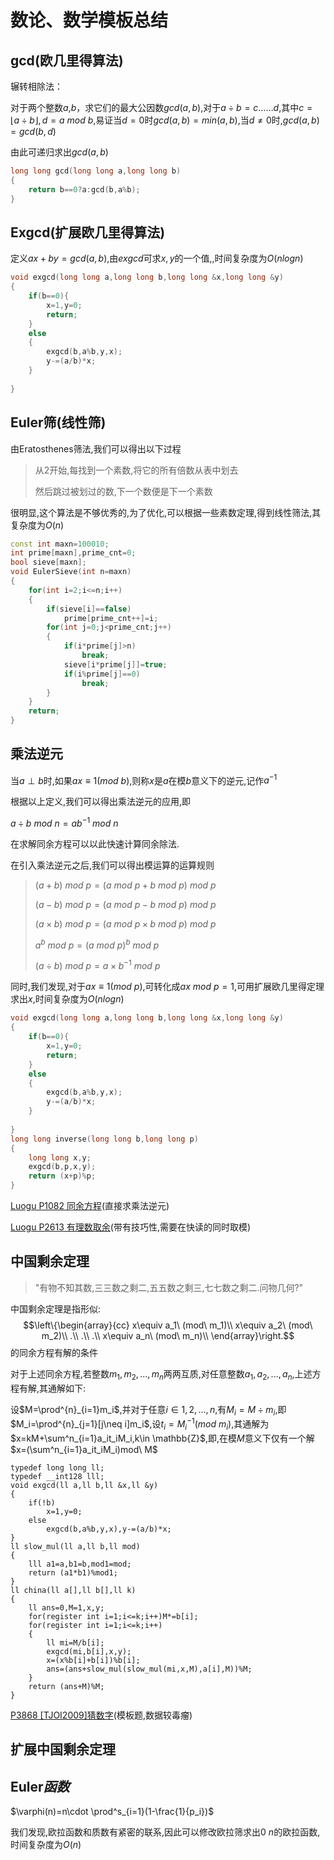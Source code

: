 # 数论、数学模板总结

## $\text{gcd}$(欧几里得算法)

辗转相除法：

对于两个整数$a$,$b$，求它们的最大公因数$gcd(a,b)$,对于$a\div b=c……d$,其中$c=\lfloor a\div b\rfloor ,d=a\ mod\ b$,易证当$d=0$时$gcd(a,b)=min(a,b)$,当$d\neq 0$时,$gcd(a,b)=gcd(b,d)$

由此可递归求出$gcd(a,b)$

```cpp
long long gcd(long long a,long long b)
{
    return b==0?a:gcd(b,a%b);
}
```

## $\text{Exgcd}$(扩展欧几里得算法)

定义$ax+by=gcd(a,b)$,由$exgcd$可求$x,y$的一个值,,时间复杂度为$O(nlogn)$

```cpp
void exgcd(long long a,long long b,long long &x,long long &y)
{
    if(b==0){
        x=1,y=0;
        return;
    }
    else
    {
        exgcd(b,a%b,y,x);
        y-=(a/b)*x;
    }
        
}
```

## $\text{Euler}$筛(线性筛)

由$\text{Eratosthenes}$筛法,我们可以得出以下过程
> 从2开始,每找到一个素数,将它的所有倍数从表中划去
>
> 然后跳过被划过的数,下一个数便是下一个素数

很明显,这个算法是不够优秀的,为了优化,可以根据一些素数定理,得到线性筛法,其复杂度为$O(n)$

```cpp
const int maxn=100010;
int prime[maxn],prime_cnt=0;
bool sieve[maxn];
void EulerSieve(int n=maxn)
{
    for(int i=2;i<=n;i++)
    {
        if(sieve[i]==false)
            prime[prime_cnt++]=i;
        for(int j=0;j<prime_cnt;j++)
        {
            if(i*prime[j]>n)
                break;
            sieve[i*prime[j]]=true;
            if(i%prime[j]==0)
                break;
        }
    }
    return;
}
```
## 乘法逆元

当$a\perp b$时,如果$ax\equiv1(mod\ b)$,则称$x$是$a$在模$b$意义下的逆元,记作$a^{-1}$

根据以上定义,我们可以得出乘法逆元的应用,即

$a\div b\ mod\ n=ab^{-1}\ mod \ n$

在求解同余方程可以以此快速计算同余除法.

在引入乘法逆元之后,我们可以得出模运算的运算规则

>$(a+b)\ mod\ p=(a\ mod\ p+b\ mod\ p)\ mod\ p$
>
>$(a-b)\ mod\ p=(a\ mod\ p-b\ mod\ p)\ mod\ p$
>
>$(a\times b)\ mod\ p=(a\ mod\ p\times b\ mod\ p)\ mod\ p$
>
>$a^b\ mod\ p=(a\ mod\ p)^b\ mod\ p$
>
>$(a\div b)\ mod\ p=a\times b^{-1}\ mod\ p$

同时,我们发现,对于$ax\equiv1(mod\ p)$,可转化成$ax\ mod\ p=1$,可用扩展欧几里得定理求出$x$,时间复杂度为$O(nlogn)$
```cpp
void exgcd(long long a,long long b,long long &x,long long &y)
{
    if(b==0){
        x=1,y=0;
        return;
    }
    else
    {
        exgcd(b,a%b,y,x);
        y-=(a/b)*x;
    }
        
}
long long inverse(long long b,long long p)
{
    long long x,y;
    exgcd(b,p,x,y);
    return (x+p)%p;
}
```
[Luogu P1082 同余方程](https://www.luogu.org/problemnew/show/P1082)(直接求乘法逆元)

[Luogu P2613 有理数取余](https://www.luogu.org/problemnew/show/P2613)(带有技巧性,需要在快读的同时取模)
## 中国剩余定理

>"有物不知其数,三三数之剩二,五五数之剩三,七七数之剩二.问物几何?"

中国剩余定理是指形似:
$$\left\{\begin{array}{cc}
x\equiv a_1\ (mod\ m_1)\\
x\equiv a_2\ (mod\ m_2)\\
.\\
.\\
.\\
x\equiv a_n\ (mod\ m_n)\\
\end{array}\right.$$
的同余方程有解的条件

对于上述同余方程,若整数$m_1,m_2,...,m_n$两两互质,对任意整数$a_1,a_2,...,a_n$,上述方程有解,其通解如下:

设$M=\prod^{n}_{i=1}m_i$,并对于任意$i\in{1,2,...,n}$,有$M_i=M\div m_i$,即$M_i=\prod^{n}_{j=1}[j\neq i]m_i$,设$t_i=M_i^{-1}(mod\ m_i)$,其通解为$x=kM+\sum^n_{i=1}a_it_iM_i,k\in \mathbb{Z}$,即,在模$M$意义下仅有一个解$x=(\sum^n_{i=1}a_it_iM_i)mod\ M$

```
typedef long long ll;
typedef __int128 lll;
void exgcd(ll a,ll b,ll &x,ll &y)
{
    if(!b)
        x=1,y=0;
    else
        exgcd(b,a%b,y,x),y-=(a/b)*x;
}
ll slow_mul(ll a,ll b,ll mod)
{
    lll a1=a,b1=b,mod1=mod;
    return (a1*b1)%mod1;
}
ll china(ll a[],ll b[],ll k)
{
    ll ans=0,M=1,x,y;
    for(register int i=1;i<=k;i++)M*=b[i];
    for(register int i=1;i<=k;i++)
    {
        ll mi=M/b[i];
        exgcd(mi,b[i],x,y);
        x=(x%b[i]+b[i])%b[i];
        ans=(ans+slow_mul(slow_mul(mi,x,M),a[i],M))%M;
    }
    return (ans+M)%M;
}
```
[P3868 [TJOI2009]猜数字](https://www.luogu.org/problemnew/show/P3868)(模板题,数据较毒瘤)
## 扩展中国剩余定理

## $\text{Euler}函数$

$\varphi(n)=n\cdot \prod^s_{i=1}(1-\frac{1}{p_i})$

我们发现,欧拉函数和质数有紧密的联系,因此可以修改欧拉筛求出$0~n$的欧拉函数,时间复杂度为$O(n)$
```cpp

```